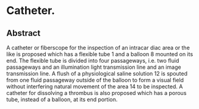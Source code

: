 # Catheter.

## Abstract
A catheter or fiberscope for the inspection of an intracar diac area or the like is proposed which has a flexible tube 1 and a balloon 8 mounted on its end. The flexible tube is divided into four passageways, i.e. two fluid passageways and an illumination light transmission line and an image transmission line. A flush of a physiological saline solution 12 is spouted from one fluid passageway outside of the balloon to form a visual field without interfering natural movement of the area 14 to be inspected. A catheter for dissolving a thrombus is also proposed which has a porous tube, instead of a balloon, at its end portion.